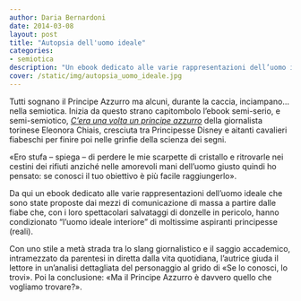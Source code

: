 ```yaml
---
author: Daria Bernardoni
date: 2014-03-08
layout: post
title: "Autopsia dell'uomo ideale"
categories:
- semiotica
description: "Un ebook dedicato alle varie rappresentazioni dell’uomo ideale che sono state proposte dai mezzi di comunicazione di massa. A partire dalle fiabe che, con i loro spettacolari salvataggi di donzelle in pericolo, hanno condizionato l’uomo ideale interiore di moltissime aspiranti principesse (reali)"
cover: /static/img/autopsia_uomo_ideale.jpg
---
```

Tutti sognano il Principe Azzurro ma alcuni, durante la caccia, inciampano… nella semiotica. Inizia da questo strano capitombolo l’ebook semi-serio, e semi-semiotico, <em>[C’era una volta un principe azzurro](http://40k.it/books/collection/unofficial/20140306_una_volta_il_principe_azzurro.html)</em> della giornalista torinese Eleonora Chiais, cresciuta tra Principesse Disney e aitanti cavalieri fiabeschi per finire poi nelle grinfie della scienza dei segni. 

«Ero stufa – spiega – di perdere le mie scarpette di cristallo e ritrovarle nei cestini dei rifiuti anziché nelle amorevoli mani dell’uomo giusto quindi ho pensato: se conosci il tuo obiettivo è più facile raggiungerlo». 

Da qui un ebook dedicato alle varie rappresentazioni dell’uomo ideale che sono state proposte dai mezzi di comunicazione di massa a partire dalle fiabe che, con i loro spettacolari salvataggi di donzelle in pericolo, hanno condizionato “l’uomo ideale interiore” di moltissime aspiranti principesse (reali).  

Con uno stile a metà strada tra lo slang giornalistico e il saggio accademico, intramezzato da parentesi in diretta dalla vita quotidiana, l’autrice giuda il lettore in un’analisi dettagliata del personaggio al grido di «Se lo conosci, lo trovi». Poi la conclusione: «Ma il Principe Azzurro è davvero quello che vogliamo trovare?».
